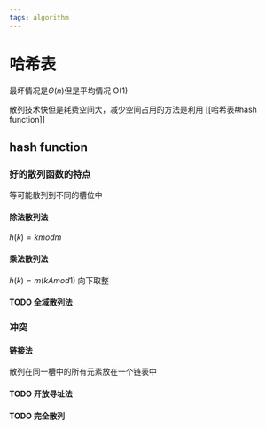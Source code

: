```yaml
---
tags: algorithm
---
```

# 哈希表

最坏情况是$\Theta(n)$但是平均情况 O(1)

散列技术快但是耗费空间大，减少空间占用的方法是利用 [[哈希表#hash function]]

## hash function

### 好的散列函数的特点

等可能散列到不同的槽位中

#### 除法散列法

$h(k) = k mod m$

#### 乘法散列法

$h(k)=m(kA mod 1)$ 向下取整

#### TODO 全域散列法

### 冲突

#### 链接法

散列在同一槽中的所有元素放在一个链表中

#### TODO 开放寻址法

#### TODO 完全散列
